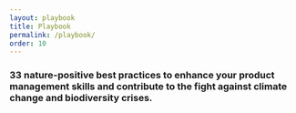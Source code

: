```yaml
---
layout: playbook
title: Playbook
permalink: /playbook/
order: 10
---
```


### 33 nature-positive best practices to enhance your product management skills and contribute to the fight against climate change and biodiversity crises.

